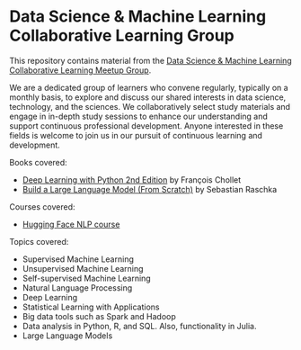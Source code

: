 # Data Science & Machine Learning Collaborative Learning Group

This repository contains material from the [Data Science & Machine Learning Collaborative Learning Meetup Group](https://www.meetup.com/Data-Science-Machine-Learing-Collaborative-Learning-Group/).

We are a dedicated group of learners who convene regularly, typically on a monthly basis, to explore and discuss our shared interests in data science, technology, and the sciences. We collaboratively select study materials and engage in in-depth study sessions to enhance our understanding and support continuous professional development. Anyone interested in these fields is welcome to join us in our pursuit of continuous learning and development.

Books covered:
* [Deep Learning with Python 2nd Edition](https://www.manning.com/books/deep-learning-with-python) by François Chollet
* [Build a Large Language Model (From Scratch)](https://www.manning.com/books/build-a-large-language-model-from-scratch) by Sebastian Raschka

Courses covered:
* [Hugging Face NLP course](https://huggingface.co/learn/nlp-course/chapter0/1)

Topics covered:
* Supervised Machine Learning
* Unsupervised Machine Learning
* Self-supervised Machine Learning
* Natural Language Processing
* Deep Learning
* Statistical Learning with Applications
* Big data tools such as Spark and Hadoop
* Data analysis in Python, R, and SQL. Also, functionality in Julia.
* Large Language Models
